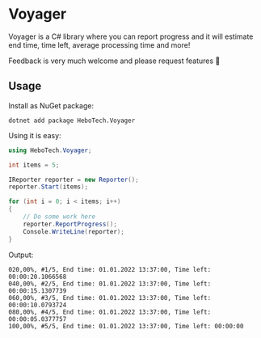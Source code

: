 # Voyager

Voyager is a C# library where you can report progress and it will estimate end time, time left, average processing time and more!

Feedback is very much welcome and please request features 🙂

## Usage
Install as NuGet package:
```shell
dotnet add package HeboTech.Voyager
```

Using it is easy:
```csharp
using HeboTech.Voyager;

int items = 5;

IReporter reporter = new Reporter();
reporter.Start(items);

for (int i = 0; i < items; i++)
{
    // Do some work here
    reporter.ReportProgress();
    Console.WriteLine(reporter);
}
```
Output:
```
020,00%, #1/5, End time: 01.01.2022 13:37:00, Time left: 00:00:20.1066568
040,00%, #2/5, End time: 01.01.2022 13:37:00, Time left: 00:00:15.1307739
060,00%, #3/5, End time: 01.01.2022 13:37:00, Time left: 00:00:10.0793724
080,00%, #4/5, End time: 01.01.2022 13:37:00, Time left: 00:00:05.0377757
100,00%, #5/5, End time: 01.01.2022 13:37:00, Time left: 00:00:00
```